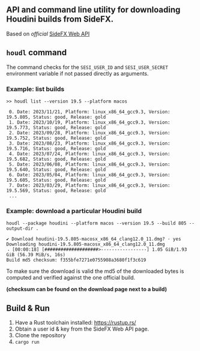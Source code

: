 ## API and command line utility for downloading Houdini builds from SideFX.

Based on _official_
[SideFX Web API](https://www.sidefx.com/docs/api/index.html)

## `houdl` command

The command checks for the `SESI_USER_ID` and `SESI_USER_SECRET` environment variable 
if not passed directly as arguments.

### Example: list builds
`>> houdl list --version 19.5 --platform macos`

```shell
 0. Date: 2023/11/21, Platform: linux_x86_64_gcc9.3, Version: 19.5.805, Status: good, Release: gold
 1. Date: 2023/10/19, Platform: linux_x86_64_gcc9.3, Version: 19.5.773, Status: good, Release: gold
 2. Date: 2023/09/28, Platform: linux_x86_64_gcc9.3, Version: 19.5.752, Status: good, Release: gold
 3. Date: 2023/08/23, Platform: linux_x86_64_gcc9.3, Version: 19.5.716, Status: good, Release: gold
 4. Date: 2023/07/24, Platform: linux_x86_64_gcc9.3, Version: 19.5.682, Status: good, Release: gold
 5. Date: 2023/06/08, Platform: linux_x86_64_gcc9.3, Version: 19.5.640, Status: good, Release: gold
 6. Date: 2023/05/04, Platform: linux_x86_64_gcc9.3, Version: 19.5.605, Status: good, Release: gold
 7. Date: 2023/03/29, Platform: linux_x86_64_gcc9.3, Version: 19.5.569, Status: good, Release: gold
 ...
```

### Example: download a particular Houdini build

`houdl --package houdini --platform macos --version 19.5 --build 805 --output-dir .`

```shell
✔ Download houdini-19.5.805-macosx_x86_64_clang12.0_11.dmg? · yes
Downloading houdini-19.5.805-macosx_x86_64_clang12.0_11.dmg
⠠ [00:00:18] [####################>-----------------] 1.05 GiB/1.93 GiB (56.39 MiB/s, 16s)
Build md5 checksum: f355bfe7271e0755908a3680f1f3c619
```
To make sure the download is valid the md5 of the downloaded bytes is computed and verified against the one official build.

**(checksum can be found on the download page next to a build)**

## Build & Run
1. Have a Rust toolchain installed: https://rustup.rs/
2. Obtain a user id & key from the SideFX Web API page.
3. Clone the repository
4. `cargo run`
